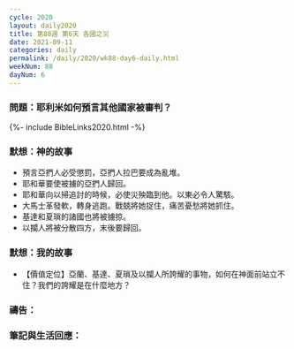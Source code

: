 ```yaml
---
cycle: 2020
layout: daily2020
title: 第88週 第6天 各國之災
date: 2021-09-11
categories: daily
permalink: /daily/2020/wk88-day6-daily.html
weekNum: 88
dayNum: 6
---
```


### 問題：耶利米如何預言其他國家被審判？

{%- include BibleLinks2020.html -%}

### 默想：神的故事
+ 預言亞捫人必受懲罰，亞捫人拉巴要成為亂堆。
+ 耶和華要使被擄的亞捫人歸回。
+ 耶和華向以掃追討的時候，必使災殃臨到他。以東必令人驚駭。
+ 大馬士革發軟，轉身逃跑。戰兢將她捉住，痛苦憂愁將她抓住。
+ 基達和夏瑣的諸國也將被擄掠。
+ 以攔人將被分散四方，末後要歸回。

### 默想：我的故事
+ 【價值定位】亞蘭、基達、夏瑣及以攔人所誇耀的事物，如何在神面前站立不住？我們的誇耀是在什麼地方？

### 禱告：

### 筆記與生活回應：
